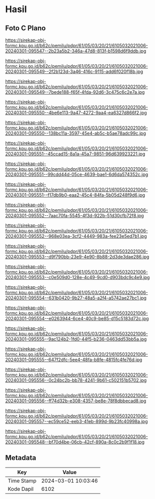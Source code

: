 # Hasil

## Foto C Plano

https://sirekap-obj-formc.kpu.go.id/b62c/pemilu/pdpr/61/05/03/20/21/6105032021006-20240301-095547--2b23a5b2-346a-47d8-813f-b1598d6f9ddb.jpg

https://sirekap-obj-formc.kpu.go.id/b62c/pemilu/pdpr/61/05/03/20/21/6105032021006-20240301-095549--2f2b123d-3a46-416c-9115-add6f020f18b.jpg

https://sirekap-obj-formc.kpu.go.id/b62c/pemilu/pdpr/61/05/03/20/21/6105032021006-20240301-095549--7bede188-f65f-4fda-92d6-3c475c6c2e7a.jpg

https://sirekap-obj-formc.kpu.go.id/b62c/pemilu/pdpr/61/05/03/20/21/6105032021006-20240301-095550--4be6e113-9a47-4272-9aa4-ea6327d866f2.jpg

https://sirekap-obj-formc.kpu.go.id/b62c/pemilu/pdpr/61/05/03/20/21/6105032021006-20240301-095550--138bc11a-3597-45e4-ab5c-b5ae78adc99c.jpg

https://sirekap-obj-formc.kpu.go.id/b62c/pemilu/pdpr/61/05/03/20/21/6105032021006-20240301-095551--45ccad15-8a1a-45a7-9851-96d639923221.jpg

https://sirekap-obj-formc.kpu.go.id/b62c/pemilu/pdpr/61/05/03/20/21/6105032021006-20240301-095551--99cdd44d-05ce-4639-bae1-6d6da574352c.jpg

https://sirekap-obj-formc.kpu.go.id/b62c/pemilu/pdpr/61/05/03/20/21/6105032021006-20240301-095551--f17db9b0-eaa2-45c4-84fa-5b05d248f9d6.jpg

https://sirekap-obj-formc.kpu.go.id/b62c/pemilu/pdpr/61/05/03/20/21/6105032021006-20240301-095552--7aac70fa-5545-4f3d-922b-51d30cfb72f8.jpg

https://sirekap-obj-formc.kpu.go.id/b62c/pemilu/pdpr/61/05/03/20/21/6105032021006-20240301-095552--968e03ea-3cf2-4449-983a-fee23e5ed7b1.jpg

https://sirekap-obj-formc.kpu.go.id/b62c/pemilu/pdpr/61/05/03/20/21/6105032021006-20240301-095553--d9f790bb-23e9-4e90-8b88-2d3de3dae286.jpg

https://sirekap-obj-formc.kpu.go.id/b62c/pemilu/pdpr/61/05/03/20/21/6105032021006-20240301-095553--c0e509d0-128e-4c49-9cd0-d903bdc9c4e9.jpg

https://sirekap-obj-formc.kpu.go.id/b62c/pemilu/pdpr/61/05/03/20/21/6105032021006-20240301-095554--631b0420-9b27-48a5-a2f4-a5742ae27bc1.jpg

https://sirekap-obj-formc.kpu.go.id/b62c/pemilu/pdpr/61/05/03/20/21/6105032021006-20240301-095554--e0263944-6ce4-40c9-be85-d15c5183d72c.jpg

https://sirekap-obj-formc.kpu.go.id/b62c/pemilu/pdpr/61/05/03/20/21/6105032021006-20240301-095555--9ac124b2-1fd0-44f5-b236-0463dd53bb5a.jpg

https://sirekap-obj-formc.kpu.go.id/b62c/pemilu/pdpr/61/05/03/20/21/6105032021006-20240301-095555--647f2dfc-5ee4-48fa-b8fe-4815fc4fe76d.jpg

https://sirekap-obj-formc.kpu.go.id/b62c/pemilu/pdpr/61/05/03/20/21/6105032021006-20240301-095556--0c24bc2b-bb78-4241-9b61-c502151b5702.jpg

https://sirekap-obj-formc.kpu.go.id/b62c/pemilu/pdpr/61/05/03/20/21/6105032021006-20240301-095556--ff74d32b-e308-4357-be8e-78f8dbbecad8.jpg

https://sirekap-obj-formc.kpu.go.id/b62c/pemilu/pdpr/61/05/03/20/21/6105032021006-20240301-095557--ec59ce52-eeb3-41eb-899d-9b23fc40998a.jpg

https://sirekap-obj-formc.kpu.go.id/b62c/pemilu/pdpr/61/05/03/20/21/6105032021006-20240301-095548--bf70d4be-06cb-42cf-890a-8c0c2b9f1f18.jpg


## Metadata

| Key        | Value               |
| ---------- | ------------------- |
| Time Stamp | 2024-03-01 10:03:46 |
| Kode Dapil | 6102                |



